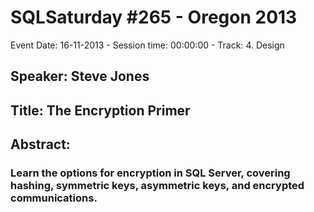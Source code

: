 # SQLSaturday #265 - Oregon 2013
Event Date: 16-11-2013 - Session time: 00:00:00 - Track: 4. Design
## Speaker: Steve Jones
## Title: The Encryption Primer
## Abstract:
### Learn the options for encryption in SQL Server, covering hashing, symmetric keys, asymmetric keys, and encrypted communications.

